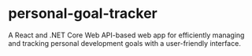 # personal-goal-tracker
A React and .NET Core Web API-based web app for efficiently managing and tracking personal development goals with a user-friendly interface.
